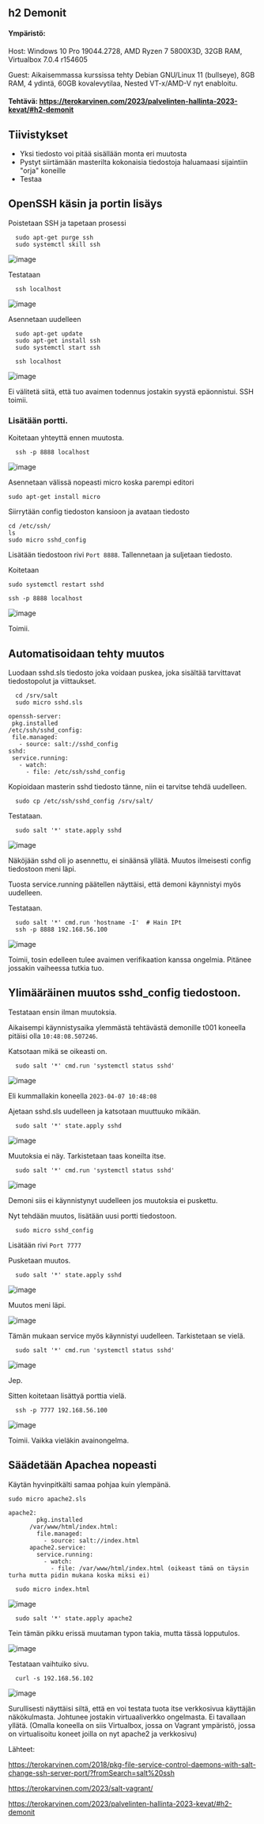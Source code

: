 ## h2 Demonit

#### Ympäristö: 

Host: Windows 10 Pro 19044.2728, AMD Ryzen 7 5800X3D, 32GB RAM, Virtualbox 7.0.4 r154605

Guest: Aikaisemmassa kurssissa tehty Debian GNU/Linux 11 (bullseye), 8GB RAM, 4 ydintä, 60GB kovalevytilaa, Nested VT-x/AMD-V nyt enabloitu.

#### Tehtävä: https://terokarvinen.com/2023/palvelinten-hallinta-2023-kevat/#h2-demonit

## Tiivistykset

- Yksi tiedosto voi pitää sisällään monta eri muutosta
- Pystyt siirtämään masterilta kokonaisia tiedostoja haluamaasi sijaintiin "orja" koneille
- Testaa

## OpenSSH käsin ja portin lisäys

Poistetaan SSH ja tapetaan prosessi

      sudo apt-get purge ssh
      sudo systemctl skill ssh
      
![image](https://user-images.githubusercontent.com/122888695/230590032-b21cf50c-95e9-4522-b98e-82f7216fee7a.png)

Testataan

      ssh localhost
      
![image](https://user-images.githubusercontent.com/122888695/230590110-6db9758a-b92b-4234-8378-a8803eeb7d3f.png)


Asennetaan uudelleen

      sudo apt-get update
      sudo apt-get install ssh
      sudo systemctl start ssh
      
      ssh localhost
      
![image](https://user-images.githubusercontent.com/122888695/230590288-8c685b0b-3df8-4487-a578-365c81224792.png)

Ei välitetä siitä, että tuo avaimen todennus jostakin syystä epäonnistui. SSH toimii.

### Lisätään portti.

Koitetaan yhteyttä ennen muutosta.

      ssh -p 8888 localhost
      
![image](https://user-images.githubusercontent.com/122888695/230592943-b18c19e4-5fc7-41a9-81d5-63c89a62acaf.png)


Asennetaan välissä nopeasti micro koska parempi editori

    sudo apt-get install micro
    
Siirrytään config tiedoston kansioon ja avataan tiedosto

    cd /etc/ssh/
    ls
    sudo micro sshd_config
    
Lisätään tiedostoon rivi `Port 8888`. Tallennetaan ja suljetaan tiedosto.

Koitetaan

    sudo systemctl restart sshd
    
    ssh -p 8888 localhost 

![image](https://user-images.githubusercontent.com/122888695/230592402-4a65cacd-84fa-4634-ae72-19a9328ae306.png)

Toimii.

## Automatisoidaan tehty muutos

Luodaan sshd.sls tiedosto joka voidaan puskea, joka sisältää tarvittavat tiedostopolut ja viittaukset.

      cd /srv/salt
      sudo micro sshd.sls
      

```
openssh-server:
 pkg.installed
/etc/ssh/sshd_config:
 file.managed:
   - source: salt://sshd_config
sshd:
 service.running:
   - watch:
     - file: /etc/ssh/sshd_config
```

Kopioidaan masterin sshd tiedosto tänne, niin ei tarvitse tehdä uudelleen.

      sudo cp /etc/ssh/sshd_config /srv/salt/

Testataan.

      sudo salt '*' state.apply sshd

![image](https://user-images.githubusercontent.com/122888695/230596526-cd2203b5-53b7-4192-ae06-5153bb5c44cb.png)

Näköjään sshd oli jo asennettu, ei sinäänsä yllätä. Muutos ilmeisesti config tiedostoon meni läpi.

Tuosta service.running päätellen näyttäisi, että demoni käynnistyi myös uudelleen.

Testataan.

      sudo salt '*' cmd.run 'hostname -I'  # Hain IPt
      ssh -p 8888 192.168.56.100

![image](https://user-images.githubusercontent.com/122888695/230597031-f27016ad-2154-4f97-bf61-c7f937189fc0.png)

Toimii, tosin edelleen tulee avaimen verifikaation kanssa ongelmia. Pitänee jossakin vaiheessa tutkia tuo. 


## Ylimääräinen muutos sshd_config tiedostoon.

Testataan ensin ilman muutoksia.

Aikaisempi käynnistysaika ylemmästä tehtävästä demonille t001 koneella pitäisi olla `10:48:08.507246`.

Katsotaan mikä se oikeasti on. 

      sudo salt '*' cmd.run 'systemctl status sshd'
      
![image](https://user-images.githubusercontent.com/122888695/230598031-a493b104-688c-4aff-829e-21127ec581a2.png)

Eli kummallakin koneella `2023-04-07 10:48:08`

Ajetaan sshd.sls uudelleen ja katsotaan muuttuuko mikään.

      sudo salt '*' state.apply sshd

![image](https://user-images.githubusercontent.com/122888695/230598202-6e5d3fee-7c85-4577-8865-a27d6f01dd04.png)

Muutoksia ei näy. Tarkistetaan taas koneilta itse. 

      sudo salt '*' cmd.run 'systemctl status sshd'
      
![image](https://user-images.githubusercontent.com/122888695/230598328-432596a9-3858-4106-8a72-c91f56ce5d2b.png)

Demoni siis ei käynnistynyt uudelleen jos muutoksia ei puskettu.

Nyt tehdään muutos, lisätään uusi portti tiedostoon.

      sudo micro sshd_config
      
Lisätään rivi `Port 7777`
      
Pusketaan muutos.

      sudo salt '*' state.apply sshd
      
![image](https://user-images.githubusercontent.com/122888695/230598607-fbb51335-41b1-48e0-ab26-2316a17b487b.png)

Muutos meni läpi.

![image](https://user-images.githubusercontent.com/122888695/230598635-eeda7aae-c0a9-4172-bf9e-91cf54768427.png)

Tämän mukaan service myös käynnistyi uudelleen. Tarkistetaan se vielä.

      sudo salt '*' cmd.run 'systemctl status sshd'

![image](https://user-images.githubusercontent.com/122888695/230598731-f1627c07-d2d9-43cf-8bbc-3a7509f0bd33.png)

Jep.

Sitten koitetaan lisättyä porttia vielä.

      ssh -p 7777 192.168.56.100
      
![image](https://user-images.githubusercontent.com/122888695/230598904-a75158d0-7d0b-4e79-8327-4faed0fc4ca6.png)

Toimii. Vaikka vieläkin avainongelma.

## Säädetään Apachea nopeasti

Käytän hyvinpitkälti samaa pohjaa kuin ylempänä.

```
sudo micro apache2.sls
```

```
apache2:
        pkg.installed
      /var/www/html/index.html:
        file.managed:
          - source: salt://index.html
      apache2.service:
        service.running:
          - watch:
            - file: /var/www/html/index.html (oikeast tämä on täysin turha mutta pidin mukana koska miksi ei)
```

      sudo micro index.html
      
![image](https://user-images.githubusercontent.com/122888695/230603192-09c9a781-aaea-4441-8ea0-833f993f970f.png)


      sudo salt '*' state.apply apache2
     
Tein tämän pikku erissä muutaman typon takia, mutta tässä lopputulos.

![image](https://user-images.githubusercontent.com/122888695/230603249-55737f41-ee8e-4476-84c1-cc6fcf6f9fbb.png)

Testataan vaihtuiko sivu.

      curl -s 192.168.56.102
      
![image](https://user-images.githubusercontent.com/122888695/230603316-ecc42953-24cb-4425-a9c5-8fe36f4bbafb.png)

Surullisesti näyttäisi siltä, että en voi testata tuota itse verkkosivua käyttäjän näkökulmasta. Johtunee jostakin virtuaaliverkko ongelmasta. Ei tavallaan yllätä. (Omalla koneella on siis Virtualbox, jossa on Vagrant ympäristö, jossa on virtualisoitu koneet joilla on nyt apache2 ja verkkosivu)

Lähteet:

https://terokarvinen.com/2018/pkg-file-service-control-daemons-with-salt-change-ssh-server-port/?fromSearch=salt%20ssh

https://terokarvinen.com/2023/salt-vagrant/ 

https://terokarvinen.com/2023/palvelinten-hallinta-2023-kevat/#h2-demonit
